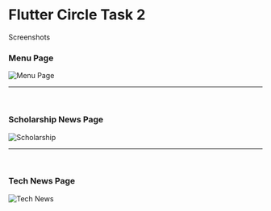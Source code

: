 # Flutter Circle Task 2

Screenshots 
<h3> Menu Page</h3>

![Menu Page](https://user-images.githubusercontent.com/70472388/135765860-aa408b84-d34a-4e9b-ab06-6c3865a848a2.png)

<hr>
<br>

<h3> Scholarship News Page </h3>

![Scholarship](https://user-images.githubusercontent.com/70472388/135765851-642a766f-feb2-415b-a546-02b17f653623.png)

<hr>
<br>

<h3> Tech News Page </h3>

![Tech News](https://user-images.githubusercontent.com/70472388/135765848-4bb2777f-1512-495d-942f-e317ced22a2b.png)

